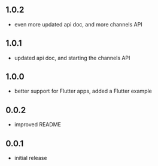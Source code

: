## 1.0.2

- even more updated api doc, and more channels API
## 1.0.1

- updated api doc, and starting the channels API
## 1.0.0

- better support for Flutter apps, added a Flutter example
## 0.0.2

- improved README

## 0.0.1

- initial release

